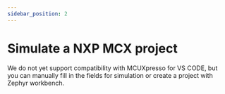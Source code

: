 ```yaml
---
sidebar_position: 2
---
```


# Simulate a NXP MCX project

We do not yet support compatibility with MCUXpresso for VS CODE, but you can manually fill in the fields for simulation or create a project with Zephyr workbench.